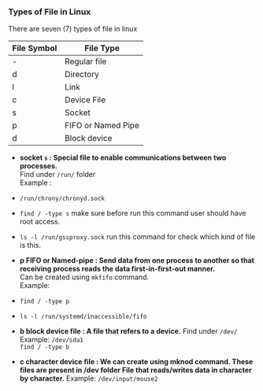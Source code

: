 ### Types of File in Linux

There are seven (7) types of file in linux

| File Symbol |  File Type  |
| ----- | ------|
| - | Regular file |
| d | Directory |
| l | Link |
| c | Device File |
| s | Socket |
| p | FIFO or Named Pipe |
| d | Block device |

- __socket ```s``` : Special file to enable communications between two processes.__  
Find under ```/run/``` folder  
Example :
- ```/run/chrony/chronyd.sock```  
- ```find / -type s```
make sure before run this command user should have root access.  
- ```ls -l /run/gssproxy.sock``` run this command for check which kind of file is this.  

- __p FIFO or Named-pipe : Send data from one process to another so that receiving process reads the data first-in-first-out manner.__  
Can be created using ```mkfifo``` command.  
Example:  
- ```find / -type p```  
- ```ls -l /run/systemd/inaccessible/fifo```  

- __b block device file : A file that refers to a device.__
Find under ```/dev/```  
Example:
```/dev/sda1```  
```find / -type b```

- __c character device file : We can create using mknod command. These files are present in /dev folder File that reads/writes data in character by character.__   Example:
```/dev/input/mouse2```  


